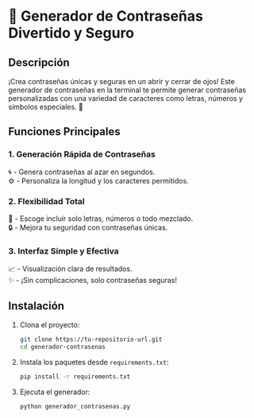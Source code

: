 # 🌟 Generador de Contraseñas Divertido y Seguro  

## Descripción  

¡Crea contraseñas únicas y seguras en un abrir y cerrar de ojos! Este generador de contraseñas en la terminal te permite generar contraseñas personalizadas con una variedad de caracteres como letras, números y símbolos especiales. 🎉  

## Funciones Principales  

### 1. **Generación Rápida de Contraseñas**  
🌀 - Genera contraseñas al azar en segundos.  
⚙  - Personaliza la longitud y los caracteres permitidos.  

### 2. **Flexibilidad Total**  
🔢 - Escoge incluir solo letras, números o todo mezclado.  
🔒 - Mejora tu seguridad con contraseñas únicas.  

### 3. **Interfaz Simple y Efectiva**  
📈 - Visualización clara de resultados.  
✨ - ¡Sin complicaciones, solo contraseñas seguras!  

## Instalación  

1. Clona el proyecto:  
   ```bash  
   git clone https://tu-repositorio-url.git  
   cd generador-contrasenas  
   ```  

2. Instala los paquetes desde `requirements.txt`:  
   ```bash  
   pip install -r requirements.txt  
   ```  

3. Ejecuta el generador:  
   ```bash  
   python generador_contrasenas.py  
   ```  

